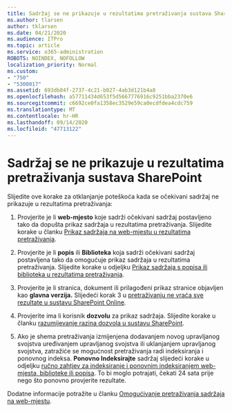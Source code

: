 ```yaml
---
title: Sadržaj se ne prikazuje u rezultatima pretraživanja sustava SharePoint
ms.author: tlarsen
author: tklarsen
ms.date: 04/21/2020
ms.audience: ITPro
ms.topic: article
ms.service: o365-administration
ROBOTS: NOINDEX, NOFOLLOW
localization_priority: Normal
ms.custom:
- "750"
- "5300017"
ms.assetid: 693db84f-2737-4c21-b027-4ab3d121b4a8
ms.openlocfilehash: a57711434d653f5d5667776916c9251bba2370e6
ms.sourcegitcommit: c6692ce0fa1358ec3529e59ca0ecdfdea4cdc759
ms.translationtype: MT
ms.contentlocale: hr-HR
ms.lasthandoff: 09/14/2020
ms.locfileid: "47713122"
---
```

# <a name="content-doesnt-appear-in-sharepoint-search-results"></a>Sadržaj se ne prikazuje u rezultatima pretraživanja sustava SharePoint

Slijedite ove korake za otklanjanje poteškoća kada se očekivani sadržaj ne prikazuje u rezultatima pretraživanja:
  
1. Provjerite je li **web-mjesto** koje sadrži očekivani sadržaj postavljeno tako da dopušta prikaz sadržaja u rezultatima pretraživanja. Slijedite korake u članku [Prikaz sadržaja na web-mjestu u rezultatima pretraživanja](https://docs.microsoft.com/sharepoint/make-site-content-searchable#show-content-on-a-site-in-search-results).

2. Provjerite je li **popis** ili **Biblioteka** koja sadrži očekivani sadržaj postavljena tako da omogućuje prikaz sadržaja u rezultatima pretraživanja. Slijedite korake u odjeljku [Prikaz sadržaja s popisa ili biblioteka u rezultatima pretraživanja](https://docs.microsoft.com/sharepoint/make-site-content-searchable#show-content-from-lists-or-libraries-in-search-results).

3. Provjerite je li stranica, dokument ili prilagođeni prikaz stranice objavljen kao **glavna verzija.** Slijedeći korak 3 u [pretraživanju ne vraća sve rezultate u sustavu SharePoint Online](https://go.microsoft.com/fwlink/?linkid=874525).

4. Provjerite ima li korisnik **dozvolu** za prikaz sadržaja. Slijedite korake u članku [razumijevanje razina dozvola u sustavu SharePoint](https://docs.microsoft.com/sharepoint/understanding-permission-levels).
    
5. Ako je shema pretraživanja izmijenjena dodavanjem novog upravljanog svojstva uređivanjem upravljanog svojstva ili uklanjanjem upravljanog svojstva, zatražiće se mogućnost pretraživanja radi indeksiranja i ponovnog indeksa. **Ponovno Indeksirajte** sadržaj slijedeći korake u odjeljku [ručno zahtjev za indeksiranje i ponovnim indeksiranjem web-mjesta, biblioteke ili popisa](https://docs.microsoft.com/sharepoint/crawl-site-content). To bi moglo potrajati, čekati 24 sata prije nego što ponovno provjerite rezultate.

Dodatne informacije potražite u članku [Omogućivanje pretraživanja sadržaja na web-mjestu](https://docs.microsoft.com/sharepoint/make-site-content-searchable). 
  
